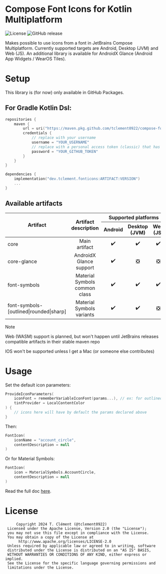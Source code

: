 # Compose Font Icons for Kotlin Multiplatform

![License](https://img.shields.io/github/license/tclement0922/compose-font-icons?style=for-the-badge)
![GitHub release](https://img.shields.io/github/v/release/tclement0922/compose-font-icons?style=for-the-badge)


Makes possible to use icons from a font in JetBrains Compose Multiplatform. 
Currently supported targets are Android, Desktop (JVM) and Web (JS). An additional library is available for
AndroidX Glance (Android App Widgets / WearOS Tiles).

# Setup

This library is (for now) only available in GitHub Packages. 

## For Gradle Kotlin Dsl:

```kotlin
repositories {
    maven {
        url = uri("https://maven.pkg.github.com/tclement0922/compose-font-icons")
        credentials {
            // replace with your username
            username = "YOUR_USERNAME"
            // replace with a personal access token (classic) that has at least the :read_packages scope and linked to the username above
            password = "YOUR_GITHUB_TOKEN"
        }
    }
}

dependencies {
    implementation("dev.tclement.fonticons:ARTIFACT:VERSION")
    ...
}
```

## Available artifacts

<table>
    <thead>
        <tr>
            <th rowspan="2">
                Artifact
            </th>
            <th rowspan="2">
                Artifact description
            </th>
            <th colspan="3">Supported platforms</th>
        </tr>
        <tr>
            <th>Android</th>
            <th>Desktop (JVM)</th>
            <th>Web (JS)</th>
        </tr>
    </thead>
    <tbody>
        <tr align="center">
            <td align="start">core</td>
            <td>Main artifact</td>
            <td>✔️</td>
            <td>✔️</td>
            <td>✔️</td>
        </tr>
        <tr align="center">
            <td align="start">core-glance</td>
            <td>AndroidX Glance support</td>
            <td>✔️</td>
            <td>❎</td>
            <td>❎</td>
        </tr>
        <tr align="center">
            <td align="start">font-symbols</td>
            <td>Material Symbols common class</td>
            <td>✔️</td>
            <td>✔️</td>
            <td>✔️</td>
        </tr>
        <tr align="center">
            <td align="start">font-symbols-[outlined|rounded|sharp]</td>
            <td>Material Symbols variants</td>
            <td>✔️</td>
            <td>✔️</td>
            <td>❎</td>
        </tr>
    </tbody>
</table>

> [!NOTE]
> Web (WASM) support is planned, but won't happen until JetBrains releases compatible artifacts in their stable maven repo
>
> IOS won't be supported unless I get a Mac (or someone else contributes)

# Usage

Set the default icon parameters:
```kotlin
ProvideIconParameters(
    iconFont = rememberVariableIconFont(params...), // ex: for outlined symbols: rememberOutlinedMaterialSymbolsFont()
    tintProvider = LocalContentColor
) {
    // icons here will have by default the params declared above
}
```

Then:
```kotlin
FontIcon(
    iconName = "account_circle",
    contentDescription = null
)
```

Or for Material Symbols:
```kotlin
FontIcon(
    icon = MaterialSymbols.AccountCircle,
    contentDescription = null
)
```

Read the full doc [here](https://tclement0922.github.io/compose-font-icons).

# License

```
     Copyright 2024 T. Clément (@tclement0922)
 Licensed under the Apache License, Version 2.0 (the "License");
 you may not use this file except in compliance with the License.
 You may obtain a copy of the License at
      http://www.apache.org/licenses/LICENSE-2.0
 Unless required by applicable law or agreed to in writing, software
 distributed under the License is distributed on an "AS IS" BASIS,
 WITHOUT WARRANTIES OR CONDITIONS OF ANY KIND, either express or implied.
 See the License for the specific language governing permissions and
 limitations under the License.
```
